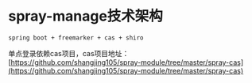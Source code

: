 # spray-manage技术架构
`
spring boot + freemarker + cas + shiro
`

单点登录依赖cas项目，cas项目地址：[https://github.com/shangjing105/spray-module/tree/master/spray-cas](https://github.com/shangjing105/spray-module/tree/master/spray-cas)